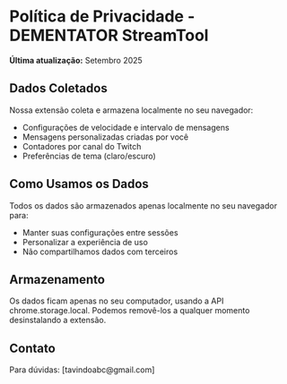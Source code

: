 <!DOCTYPE html>
<html>
<head>
    <title>Política de Privacidade - DEMENTATOR StreamTool</title>
</head>
<body>
<h1>Política de Privacidade - DEMENTATOR StreamTool</h1>
<p><strong>Última atualização:</strong> Setembro 2025</p>

<h2>Dados Coletados</h2>
<p>Nossa extensão coleta e armazena localmente no seu navegador:</p>
<ul>
    <li>Configurações de velocidade e intervalo de mensagens</li>
    <li>Mensagens personalizadas criadas por você</li>
    <li>Contadores por canal do Twitch</li>
    <li>Preferências de tema (claro/escuro)</li>
</ul>

<h2>Como Usamos os Dados</h2>
<p>Todos os dados são armazenados apenas localmente no seu navegador para:</p>
<ul>
    <li>Manter suas configurações entre sessões</li>
    <li>Personalizar a experiência de uso</li>
    <li>Não compartilhamos dados com terceiros</li>
</ul>

<h2>Armazenamento</h2>
<p>Os dados ficam apenas no seu computador, usando a API chrome.storage.local. 
Podemos removê-los a qualquer momento desinstalando a extensão.</p>

<h2>Contato</h2>
<p>Para dúvidas: [tavindoabc@gmail.com]</p>
</body>
</html>
